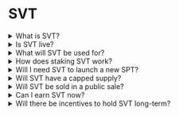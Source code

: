 # SVT

<details>

<summary>What is SVT?</summary>

**SVT** is the governance and value token of the SVM protocol. It powers voting, rewards, protocol growth, and aligns long-term incentives across the entire ecosystem.

</details>

<details>

<summary>Is SVT live?</summary>

Not yet. SVT will launch later — once the ecosystem has matured through Player Token (SPT) launches and airdrop cycles. It’s the capstone layer that enables DAO governance and long-term expansion.

</details>

<details>

<summary>What will SVT be used for?</summary>

* **Governance** (voting on protocol upgrades, athlete launches, treasury use)
* **Revenue Sharing** via staking (veSVT model)
* **Protocol utility**: discounts, access, boosting airdrops
* **Ecosystem expansion**: launching new features, tools, or dApps

</details>

<details>

<summary>How does staking SVT work?</summary>

SVT uses a **vote-escrow model (veSVT)**:

* Lock SVT for a period to receive veSVT
* Longer locks = more voting power + higher revenue share
* veSVT is non-transferable and decays linearly over time

</details>

<details>

<summary>Will I need SVT to launch a new SPT?</summary>

Eventually, yes. SVT holders will propose and vote on new athlete token launches. Holding SVT will also grant **priority access** and potential airdrop boosts in those campaigns.

</details>

<details>

<summary>Will SVT have a capped supply?</summary>

Yes. SVT will have a **fixed total supply**, with a transparent tokenomics model released at launch. The majority of the supply will be allocated to the community over time via staking, airdrops, governance rewards, and incentive programs.

</details>

<details>

<summary>Will SVT be sold in a public sale?</summary>

**Yes.** SVT will have a **public sale**, giving early supporters and the wider community the opportunity to acquire governance power. There may also be **private rounds** and **DAO-led allocations** for partners and contributors.

</details>

<details>

<summary>Can I earn SVT now?</summary>

No — not directly. But by participating in the protocol (staking, referrals, Ultra Fan involvement), you’re positioning yourself for **future allocations** and roles that may earn SVT once live.

</details>

<details>

<summary>Will there be incentives to hold SVT long-term?</summary>

Yes. Staking SVT:

* Grants protocol rewards from fees
* Gives governance rights over all protocol levers
* May unlock features, tiers, or exclusive campaign access

The goal is to make SVT the key to long-term power and influence in the SVM ecosystem.

</details>
